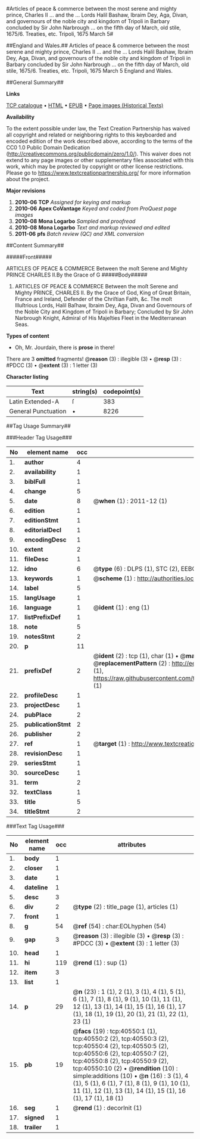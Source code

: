 #Articles of peace & commerce between the most serene and mighty prince, Charles II ... and the ... Lords Halil Bashaw, Ibraim Dey, Aga, Divan, and governours of the noble city and kingdom of Tripoli in Barbary concluded by Sir John Narbrough ... on the fifth day of March, old stile, 1675/6. Treaties, etc. Tripoli, 1675 March 5#

##England and Wales.##
Articles of peace & commerce between the most serene and mighty prince, Charles II ... and the ... Lords Halil Bashaw, Ibraim Dey, Aga, Divan, and governours of the noble city and kingdom of Tripoli in Barbary concluded by Sir John Narbrough ... on the fifth day of March, old stile, 1675/6.
Treaties, etc. Tripoli, 1675 March 5
England and Wales.

##General Summary##

**Links**

[TCP catalogue](http://www.ota.ox.ac.uk/tcp/)  • 
[HTML](http://tei.it.ox.ac.uk/tcp/Texts-HTML/free/A32/A32171.html)  • 
[EPUB](http://tei.it.ox.ac.uk/tcp/Texts-EPUB/free/A32/A32171.epub) • 
[Page images (Historical Texts)](https://historicaltexts.jisc.ac.uk/eebo-07937370e)

**Availability**

To the extent possible under law, the Text Creation Partnership has waived all copyright and related or neighboring rights to this keyboarded and encoded edition of the work described above, according to the terms of the CC0 1.0 Public Domain Dedication (http://creativecommons.org/publicdomain/zero/1.0/). This waiver does not extend to any page images or other supplementary files associated with this work, which may be protected by copyright or other license restrictions. Please go to https://www.textcreationpartnership.org/ for more information about the project.

**Major revisions**

1. __2010-06__ __TCP__ *Assigned for keying and markup*
1. __2010-06__ __Apex CoVantage__ *Keyed and coded from ProQuest page images*
1. __2010-08__ __Mona Logarbo__ *Sampled and proofread*
1. __2010-08__ __Mona Logarbo__ *Text and markup reviewed and edited*
1. __2011-06__ __pfs__ *Batch review (QC) and XML conversion*

##Content Summary##

#####Front#####

ARTICLES OF PEACE & COMMERCE Between the moſt Serene and Mighty PRINCE CHARLES II.By the Grace of G
#####Body#####

1. ARTICLES OF PEACE & COMMERCE Between the moſt Serene and Mighty PRINCE, CHARLES II. By the Grace of God, King of Great Britain, France and Ireland, Defender of the Chriſtian Faith, &c. The moſt Illuſtrious Lords, Halil Baſhaw, Ibraim Dey, Aga, Divan and Governours of the Noble City and Kingdom of Tripoli in Barbary; Concluded by Sir John Narbrough Knight, Admiral of His Majeſties Fleet in the Mediterranean Seas.

**Types of content**

  * Oh, Mr. Jourdain, there is **prose** in there!

There are 3 **omitted** fragments! 
 @__reason__ (3) : illegible (3)  •  @__resp__ (3) : #PDCC (3)  •  @__extent__ (3) : 1 letter (3)

**Character listing**


|Text|string(s)|codepoint(s)|
|---|---|---|
|Latin Extended-A|ſ|383|
|General Punctuation|•|8226|

##Tag Usage Summary##

###Header Tag Usage###

|No|element name|occ|attributes|
|---|---|---|---|
|1.|__author__|4||
|2.|__availability__|1||
|3.|__biblFull__|1||
|4.|__change__|5||
|5.|__date__|8| @__when__ (1) : 2011-12 (1)|
|6.|__edition__|1||
|7.|__editionStmt__|1||
|8.|__editorialDecl__|1||
|9.|__encodingDesc__|1||
|10.|__extent__|2||
|11.|__fileDesc__|1||
|12.|__idno__|6| @__type__ (6) : DLPS (1), STC (2), EEBO-CITATION (1), OCLC (1), VID (1)|
|13.|__keywords__|1| @__scheme__ (1) : http://authorities.loc.gov/ (1)|
|14.|__label__|5||
|15.|__langUsage__|1||
|16.|__language__|1| @__ident__ (1) : eng (1)|
|17.|__listPrefixDef__|1||
|18.|__note__|5||
|19.|__notesStmt__|2||
|20.|__p__|11||
|21.|__prefixDef__|2| @__ident__ (2) : tcp (1), char (1)  •  @__matchPattern__ (2) : ([0-9\-]+):([0-9IVX]+) (1), (.+) (1)  •  @__replacementPattern__ (2) : http://eebo.chadwyck.com/downloadtiff?vid=$1&page=$2 (1), https://raw.githubusercontent.com/textcreationpartnership/Texts/master/tcpchars.xml#$1 (1)|
|22.|__profileDesc__|1||
|23.|__projectDesc__|1||
|24.|__pubPlace__|2||
|25.|__publicationStmt__|2||
|26.|__publisher__|2||
|27.|__ref__|1| @__target__ (1) : http://www.textcreationpartnership.org/docs/. (1)|
|28.|__revisionDesc__|1||
|29.|__seriesStmt__|1||
|30.|__sourceDesc__|1||
|31.|__term__|2||
|32.|__textClass__|1||
|33.|__title__|5||
|34.|__titleStmt__|2||


###Text Tag Usage###

|No|element name|occ|attributes|
|---|---|---|---|
|1.|__body__|1||
|2.|__closer__|1||
|3.|__date__|1||
|4.|__dateline__|1||
|5.|__desc__|3||
|6.|__div__|2| @__type__ (2) : title_page (1), articles (1)|
|7.|__front__|1||
|8.|__g__|54| @__ref__ (54) : char:EOLhyphen (54)|
|9.|__gap__|3| @__reason__ (3) : illegible (3)  •  @__resp__ (3) : #PDCC (3)  •  @__extent__ (3) : 1 letter (3)|
|10.|__head__|1||
|11.|__hi__|119| @__rend__ (1) : sup (1)|
|12.|__item__|3||
|13.|__list__|1||
|14.|__p__|29| @__n__ (23) : 1 (1), 2 (1), 3 (1), 4 (1), 5 (1), 6 (1), 7 (1), 8 (1), 9 (1), 10 (1), 11 (1), 12 (1), 13 (1), 14 (1), 15 (1), 16 (1), 17 (1), 18 (1), 19 (1), 20 (1), 21 (1), 22 (1), 23 (1)|
|15.|__pb__|19| @__facs__ (19) : tcp:40550:1 (1), tcp:40550:2 (2), tcp:40550:3 (2), tcp:40550:4 (2), tcp:40550:5 (2), tcp:40550:6 (2), tcp:40550:7 (2), tcp:40550:8 (2), tcp:40550:9 (2), tcp:40550:10 (2)  •  @__rendition__ (10) : simple:additions (10)  •  @__n__ (16) : 3 (1), 4 (1), 5 (1), 6 (1), 7 (1), 8 (1), 9 (1), 10 (1), 11 (1), 12 (1), 13 (1), 14 (1), 15 (1), 16 (1), 17 (1), 18 (1)|
|16.|__seg__|1| @__rend__ (1) : decorInit (1)|
|17.|__signed__|1||
|18.|__trailer__|1||
